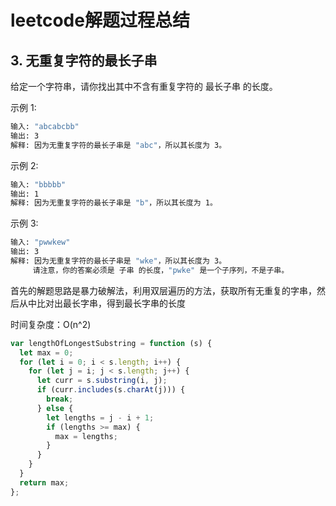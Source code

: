 # leetcode解题过程总结

## 3. 无重复字符的最长子串

给定一个字符串，请你找出其中不含有重复字符的 最长子串 的长度。

示例 1:

``` bash
输入: "abcabcbb"
输出: 3
解释: 因为无重复字符的最长子串是 "abc"，所以其长度为 3。
```

示例 2:

``` bash
输入: "bbbbb"
输出: 1
解释: 因为无重复字符的最长子串是 "b"，所以其长度为 1。
```

示例 3:

``` bash
输入: "pwwkew"
输出: 3
解释: 因为无重复字符的最长子串是 "wke"，所以其长度为 3。
     请注意，你的答案必须是 子串 的长度，"pwke" 是一个子序列，不是子串。
```

首先的解题思路是暴力破解法，利用双层遍历的方法，获取所有无重复的字串，然后从中比对出最长字串，得到最长字串的长度

时间复杂度：O(n^2)

``` js
var lengthOfLongestSubstring = function (s) {
  let max = 0;
  for (let i = 0; i < s.length; i++) {
    for (let j = i; j < s.length; j++) {
      let curr = s.substring(i, j);
      if (curr.includes(s.charAt(j))) {
        break;
      } else {
        let lengths = j - i + 1;
        if (lengths >= max) {
          max = lengths;
        }
      }
    }
  }
  return max;
};
```
